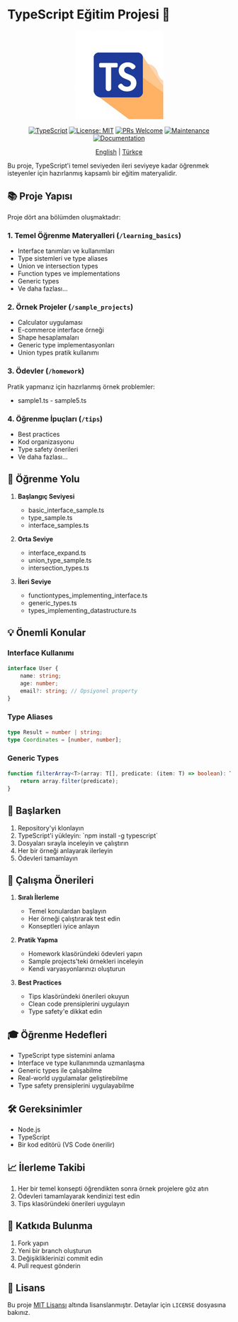 # TypeScript Eğitim Projesi 🚀

<div align="center">
  <img src="assets/typescript.jpg" alt="TypeScript Logo" width="200"/>

  [![TypeScript](https://img.shields.io/badge/TypeScript-4.9.5-blue.svg)](https://www.typescriptlang.org/)
  [![License: MIT](https://img.shields.io/badge/License-MIT-yellow.svg)](LICENSE)
  [![PRs Welcome](https://img.shields.io/badge/PRs-welcome-brightgreen.svg)](http://makeapullrequest.com)
  [![Maintenance](https://img.shields.io/badge/Maintained%3F-yes-green.svg)](https://github.com/your/repo/graphs/commit-activity)
  [![Documentation](https://img.shields.io/badge/documentation-yes-brightgreen.svg)](README.md)

  [English](README_EN.md) | [Türkçe](README.md)
</div>

Bu proje, TypeScript'i temel seviyeden ileri seviyeye kadar öğrenmek isteyenler için hazırlanmış kapsamlı bir eğitim materyalidir.

## 📚 Proje Yapısı

Proje dört ana bölümden oluşmaktadır:

### 1. Temel Öğrenme Materyalleri (`/learning_basics`)
- Interface tanımları ve kullanımları
- Type sistemleri ve type aliases
- Union ve intersection types
- Function types ve implementations
- Generic types
- Ve daha fazlası...

### 2. Örnek Projeler (`/sample_projects`)
- Calculator uygulaması
- E-commerce interface örneği
- Shape hesaplamaları
- Generic type implementasyonları
- Union types pratik kullanımı

### 3. Ödevler (`/homework`)
Pratik yapmanız için hazırlanmış örnek problemler:
- sample1.ts - sample5.ts

### 4. Öğrenme İpuçları (`/tips`)
- Best practices
- Kod organizasyonu
- Type safety önerileri
- Ve daha fazlası...

## 🎯 Öğrenme Yolu

1. **Başlangıç Seviyesi**
   - basic_interface_sample.ts
   - type_sample.ts
   - interface_samples.ts

2. **Orta Seviye**
   - interface_expand.ts
   - union_type_sample.ts
   - intersection_types.ts

3. **İleri Seviye**
   - functiontypes_implementing_interface.ts
   - generic_types.ts
   - types_implementing_datastructure.ts

## 💡 Önemli Konular

### Interface Kullanımı
```typescript
interface User {
    name: string;
    age: number;
    email?: string; // Opsiyonel property
}
```

### Type Aliases
```typescript
type Result = number | string;
type Coordinates = [number, number];
```

### Generic Types
```typescript
function filterArray<T>(array: T[], predicate: (item: T) => boolean): T[] {
    return array.filter(predicate);
}
```

## 🚀 Başlarken

1. Repository'yi klonlayın
2. TypeScript'i yükleyin: \`npm install -g typescript\`
3. Dosyaları sırayla inceleyin ve çalıştırın
4. Her bir örneği anlayarak ilerleyin
5. Ödevleri tamamlayın

## 📝 Çalışma Önerileri

1. **Sıralı İlerleme**
   - Temel konulardan başlayın
   - Her örneği çalıştırarak test edin
   - Konseptleri iyice anlayın

2. **Pratik Yapma**
   - Homework klasöründeki ödevleri yapın
   - Sample projects'teki örnekleri inceleyin
   - Kendi varyasyonlarınızı oluşturun

3. **Best Practices**
   - Tips klasöründeki önerileri okuyun
   - Clean code prensiplerini uygulayın
   - Type safety'e dikkat edin

## 🎓 Öğrenme Hedefleri

- TypeScript type sistemini anlama
- Interface ve type kullanımında uzmanlaşma
- Generic types ile çalışabilme
- Real-world uygulamalar geliştirebilme
- Type safety prensiplerini uygulayabilme

## 🛠️ Gereksinimler

- Node.js
- TypeScript
- Bir kod editörü (VS Code önerilir)

## 📈 İlerleme Takibi

1. Her bir temel konsepti öğrendikten sonra örnek projelere göz atın
2. Ödevleri tamamlayarak kendinizi test edin
3. Tips klasöründeki önerileri uygulayın

## 🤝 Katkıda Bulunma

1. Fork yapın
2. Yeni bir branch oluşturun
3. Değişikliklerinizi commit edin
4. Pull request gönderin

## 📄 Lisans

Bu proje [MIT Lisansı](LICENSE) altında lisanslanmıştır. Detaylar için `LICENSE` dosyasına bakınız.
